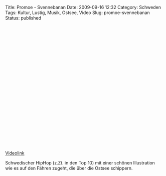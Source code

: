 Title: Promoe - Svennebanan
Date: 2009-09-16 12:32
Category: Schweden
Tags: Kultur, Lustig, Musik, Ostsee, Video
Slug: promoe-svennebanan
Status: published

<p>
<object width="480" height="385">
<param name="movie" value="http://www.youtube-nocookie.com/v/FEPZ3HwOgbY&amp;hl=sv&amp;fs=1&amp;"></param><param name="allowFullScreen" value="true"></param><param name="allowscriptaccess" value="always"></param>

<embed src="http://www.youtube-nocookie.com/v/FEPZ3HwOgbY&amp;hl=sv&amp;fs=1&amp;" type="application/x-shockwave-flash" allowscriptaccess="always" allowfullscreen="true" width="480" height="385">
</embed>
</object>
  
[Videolink](http://www.youtube.com/watch?v=FEPZ3HwOgbY)

</p>
Schwedischer HipHop (z.Zt. in den Top 10) mit einer schönen Illustration
wie es auf den Fähren zugeht, die über die Ostsee schippern.

